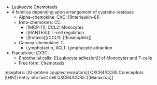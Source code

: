 - Leukocyte Chemotaxis
- 4 families depending upon arrangement of cysteine-residues
	- Alpha-chemokine: CXC: [[Interleukin-8]] 
	- Beta-chemokine: CC: 
		- [[MCP-1]], CCL2: Monocytes
		- [[RANTES]]: T-cell regulation
		- [[Eotaxin]]/CCL11: [[Eosinophils]]
	- Gamma-chemokine: C
		- Lymphotactin, XCL1: Lymphocyte attraction 
- Fractalkine: CX3C:
	- Endothelial cells: [[Leukocyte adhesion]] of Monocytes and T-cells 
	- Free form: Chemotaxis

receptors: [[G-protein coupled receptors]]
	CXCR4/CCR5:Coreceptors [[HIV]] entry into host cell
		CXCR4/CCR5: [[Maraviroc]]

